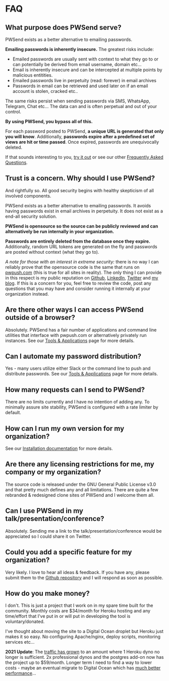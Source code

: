 # FAQ

## What purpose does PWSend serve?

PWSend exists as a better alternative to emailing passwords.

**Emailing passwords is inherently insecure.** The greatest risks include:

* Emailed passwords are usually sent with context to what they go to or can potentially be derived from email username, domain etc...
* Email is inherently insecure and can be intercepted at multiple points by malicious entitities.
* Emailed passwords live in perpetuity (read: forever) in email archives
* Passwords in email can be retrieved and used later on if an email account is stolen, cracked etc..

The same risks persist when sending passwords via SMS, WhatsApp, Telegram, Chat etc...  The data can and is often perpetual and out of your control.

**By using PWSend, you bypass all of this.**

For each password posted to PWSend, **a unique URL is generated that only you will know**. Additionally, **passwords expire after a predefined set of views are hit or time passed**. Once expired, passwords are unequivocally deleted.

If that sounds interesting to you, [try it out](/) or see our other [Frequently Asked Questions](/pages/faq).

## Trust is a concern. Why should I use PWSend?

And rightfully so. All good security begins with healthy skepticism of all involved components.

PWSend exists as a better alternative to emailing passwords. It avoids having passwords exist in email archives in perpetuity. It does not exist as a end-all security solution.

**PWSend is opensource so the source can be publicly reviewed and can alternatively be run internally in your organization.**

**Passwords are entirely deleted from the database once they expire.** Additionally, random URL tokens are generated on the fly and passwords are posted without context (what they go to).

*A note for those with an interest in extreme security:* there is no way I can reliably prove that the opensource code is the same that runs on [pwpush.com](https://pwpush.com/) (this is true for all sites in reality). The only thing I can provide in this respect is my public reputation on [Github](https://github.com/pglombardo), [LinkedIn](https://www.linkedin.com/in/peterlombardo/), [Twitter](https://twitter.com/pglombardo) and [my blog](https://the0x00.dev). If this is a concern for you, feel free to review the code, post any questions that you may have and consider running it internally at your organization instead.

## Are there other ways I can access PWSend outside of a browser?

Absolutely.  PWSend has a fair number of applications and command line utilities that interface with pwpush.com or alternatively privately run instances.  See our [Tools & Applications](/pages/tools) page for more details.

## Can I automate my password distribution?

Yes - many users utilize either Slack or the command line to push and distribute passwords.  See our [Tools & Applications](/pages/tools) page for more details.

## How many requests can I send to PWSend?

There are no limits currently and I have no intention of adding any.  To minimally assure site stability, PWSend is configured with a rate limiter by default.

## How can I run my own version for my organization?

See our [Installation documentation](https://github.com/pglombardo/PasswordPusher#-run-your-own-instance) for more details.

## Are there any licensing restrictions for me, my company or my organization?

The source code is released under the GNU General Public License v3.0 and that pretty much defines any and all limitations. There are quite a few rebranded & redesigned clone sites of PWSend and I welcome them all.

## Can I use PWSend in my talk/presentation/conference?

Absolutely.  Sending me a link to the talk/presentation/conference would be appreciated so I could share it on Twitter.

## Could you add a specific feature for my organization?

Very likely.  I love to hear all ideas & feedback. If you have any, please submit them to the [Github repository](https://github.com/pglombardo/PWSend) and I will respond as soon as possible.

## How do you make money?

I don't. This is just a project that I work on in my spare time built for the community. Monthly costs are $34/month for Heroku hosting and any time/effort that I've put in or will put in developing the tool is voluntary/donated.

I've thought about moving the site to a Digital Ocean droplet but Heroku just makes it so easy. No configuring Apache/nginx, deploy scripts, monitoring services etc...

**2021 Update**:  The [traffic has grown](https://twitter.com/pwpush/status/1390407791941201927) to an amount where 1 Heroku dyno no longer is sufficient. 2x professional dynos and the postgres add-on now has the project up to $59/month.   Longer term I need to find a way to lower costs - maybe an eventual migrate to Digital Ocean which has [much better performance](https://twitter.com/pwpush/status/1376194351605383172)...
